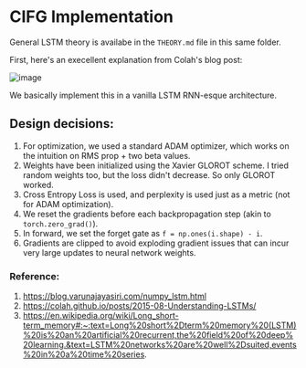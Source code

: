 # CIFG Implementation 

General LSTM theory is availabe in the `THEORY.md` file in this same folder. 

First, here's an execellent explanation from Colah's blog post: 

![image](https://user-images.githubusercontent.com/20723780/138414303-0aa599bf-3e31-40c3-8e30-6a5e9e392415.png)

We basically implement this in a vanilla LSTM RNN-esque architecture. 

## Design decisions:

1. For optimization, we used a standard ADAM optimizer, which works on the intuition on RMS prop + two beta values. 
2. Weights have been initialized using the Xavier GLOROT scheme. I tried random weights too, but the loss didn't decrease. So only GLOROT worked. 
3. Cross Entropy Loss is used, and perplexity is used just as a metric (not for ADAM optimization).
4. We reset the gradients before each backpropagation step (akin to `torch.zero_grad()`). 
5. In forward, we set the forget gate as `f = np.ones(i.shape) - i`.
6. Gradients are clipped to avoid exploding gradient issues that can incur very large updates to neural network weights. 


### Reference: 

1. https://blog.varunajayasiri.com/numpy_lstm.html
2. https://colah.github.io/posts/2015-08-Understanding-LSTMs/
3. https://en.wikipedia.org/wiki/Long_short-term_memory#:~:text=Long%20short%2Dterm%20memory%20(LSTM)%20is%20an%20artificial%20recurrent,the%20field%20of%20deep%20learning.&text=LSTM%20networks%20are%20well%2Dsuited,events%20in%20a%20time%20series.
